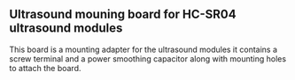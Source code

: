 ## Ultrasound mouning board for HC-SR04 ultrasound modules

This board is a mounting adapter for the ultrasound modules it contains a screw terminal and a power smoothing capacitor along with mounting holes to attach the board.
